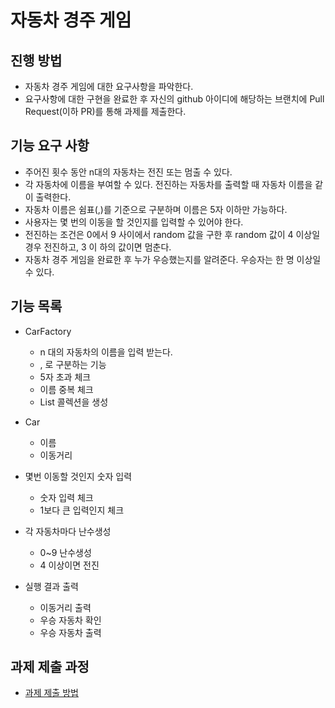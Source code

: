 # 자동차 경주 게임
## 진행 방법
* 자동차 경주 게임에 대한 요구사항을 파악한다.
* 요구사항에 대한 구현을 완료한 후 자신의 github 아이디에 해당하는 브랜치에 Pull Request(이하 PR)를 통해 과제를 제출한다.

## 기능 요구 사항
* 주어진 횟수 동안 n대의 자동차는 전진 또는 멈출 수 있다.
* 각 자동차에 이름을 부여할 수 있다. 전진하는 자동차를 출력할 때 자동차 이름을 같이 출력한다. 
* 자동차 이름은 쉼표(,)를 기준으로 구분하며 이름은 5자 이하만 가능하다.
* 사용자는 몇 번의 이동을 할 것인지를 입력할 수 있어야 한다.
* 전진하는 조건은 0에서 9 사이에서 random 값을 구한 후 random 값이 4 이상일 경우 전진하고, 3 이
하의 값이면 멈춘다.
* 자동차 경주 게임을 완료한 후 누가 우승했는지를 알려준다. 우승자는 한 명 이상일 수 있다.

## 기능 목록
- CarFactory 
  - n 대의 자동차의 이름을 입력 받는다.
  - , 로 구분하는 기능
  - 5자 초과 체크
  - 이름 중복 체크 
  - List<Car> 콜렉션을 생성
  
- Car 
  - 이름
  - 이동거리
  
- 몇번 이동할 것인지 숫자 입력
  - 숫자 입력 체크
  - 1보다 큰 입력인지 체크
  
- 각 자동차마다 난수생성
  - 0~9 난수생성
  - 4 이상이면 전진
  
- 실행 결과 출력
  - 이동거리 출력
  - 우승 자동차 확인
  - 우승 자동차 출력

## 과제 제출 과정
* [과제 제출 방법](https://github.com/next-step/nextstep-docs/tree/master/precourse)
